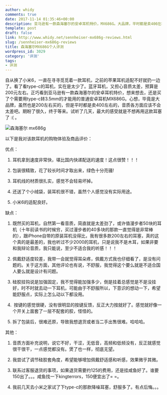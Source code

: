 ```yaml
---
author: whidy
comments: true
date: 2017-11-14 01:35:46+00:00
description: 亚马逊有一款森海塞尔的安卓耳机特价，MX686G。大品牌，平时都是卖400左右的，现在200就能拿到，心想音质等各方面应该不会太差吧。
template: post
draft: false
link: http://www.whidy.net/sennheiser-mx686g-reviews.html
slug: /sennheiser-mx686g-reviews
title: 森海塞尔MX686G个人评测
wordpress_id: 3029
category: '评测'
tags:
- 评测
---
```


自从换了小米6，一直在寻寻觅觅着一款耳机，之前的苹果耳机适配不好就扔一边了。看了看type-c的耳机，实在是太少了。蓝牙耳机，又担心音质太差，预算是200元左右。正巧看到亚马逊有一款森海塞尔的安卓耳机特价，想来想去，还是买了个需要用type-c转3.5mm的才能用的普通安卓耳机MX686G。心想，毕竟是大品牌，虽然也是200左右买的，但是平时都是卖400左右的，音质各方面应该不会太差吧。期盼了很久，终于等来。试听了几天，最大的感受就是不想再用这款耳塞了 :( 。

![森海塞尔 mx686g](https://www.whidy.net/wp-content/uploads/2017/11/mx686g-400x535.jpg)

<!-- more -->以下是我对该款耳机的购物体验及商品评价：

优点：



 	
  1. 耳机拿到速度非常快，堪比国内快递配送的速度！这点很赞！！！

 	
  2. 包装很精致，花了较长时间才取出来，绿色十分亮骚!

 	
  3. 耳机线的材质很扎实，感觉不会轻易坏掉。

 	
  4. 还送了个小绒袋，装耳机很不错，虽然个人感觉没有实际用途。

 	
  5. 小米6的适配良好。


缺点：

 	
  1. 既然买的耳机，自然第一看音质，简直就是太差劲了，或许值漫步者50块的耳机（十年前读书的时候穷，买过漫步者的40多块的那款一直觉得是非常棒的），跟iPhone自带的原装耳机没得比，我有很多款200左右的耳塞，真的这个真的是最差的，我也听过不少2000的耳机，只是说我不是木耳，如果非要和我辩论音质，我只能说，至少不适合我的听感！！！

 	
  2. 佩戴舒适度较差，我带一会就觉得耳朵疼，佩戴方式我也仔细看了，是没有问题的。关于这方面，其他评论也有说，不舒服，我觉得这个要么就是不适合国人要么就是设计有问题。

 	
  3. 硅胶挂钩说是加强固定，我不觉得能加强多少，倒是挂着总感觉是不是没挂好，时不时就去动一下耳机，可能由于不舒服所以，下意识的想动一下，希望能舒服点，实际上怎么动以下都没用。

 	
  4.  按键的感觉很硬，没有很明显的按键反馈，反正大力按就好了。感觉就好像一个开关上面套了一层不配套的胶，怪怪的。

 	
  5. 拆了包装后，很难还原，导致我想退货或者当二手出售很难。哈哈哈。


其他：

 	
  1. 音质方面补充说明，说它不好，干涩，无低音，高频和低频没有，反正就感觉很干很干，一点感觉都没有。煲了也一样，彻底无望。

 	
  2. 我尝试了调节硅胶套角度，希望能够增加佩戴舒适感和听感，效果微乎其微。

 	
  3. 联系过客服退货的事项，如果退货需要约125的费用，还是挂咸鱼好了。谁要150出了。。。咸鱼找一下kingterrors，150便宜出了= =。

 	
  4. 我前几天去小米之家试了下type-c的那款降噪耳塞，舒服多了。有点后悔。。。


